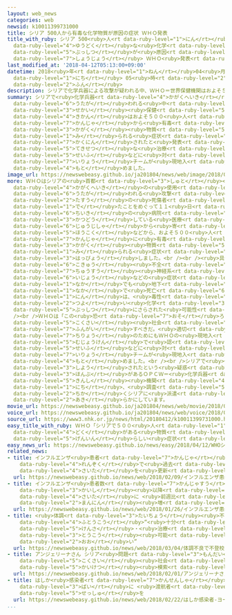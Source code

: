 ```yaml
---
layout: web_news
categories: web
newsid: k10011399731000
title: シリア 500人から有毒な化学物質が原因の症状 ＷＨＯ発表
title_with_ruby: シリア 500<ruby>人<rt data-ruby-level="1">にん</rt></ruby>から<ruby>有毒<rt
  data-ruby-level="4">ゆうどく</rt></ruby>な<ruby>化学<rt data-ruby-level="3">かがく</rt></ruby><ruby>物質<rt
  data-ruby-level="5">ぶっしつ</rt></ruby>が<ruby>原因<rt data-ruby-level="5">げんいん</rt></ruby>の<ruby>症状<rt
  data-ruby-level="7">しょうじょう</rt></ruby> ＷＨＯ<ruby>発表<rt data-ruby-level="3">はっぴょう</rt></ruby>
last_modified_at: '2018-04-12T05:13:00+09:00'
datetime: 2018<ruby>年<rt data-ruby-level="1">ねん</rt></ruby>04<ruby>月<rt data-ruby-level="1">がつ</rt></ruby>12<ruby>日<rt
  data-ruby-level="1">にち</rt></ruby> 05<ruby>時<rt data-ruby-level="2">じ</rt></ruby>13<ruby>分<rt
  data-ruby-level="2">ふん</rt></ruby>
description: シリアで化学兵器による攻撃が疑われる中、ＷＨＯ＝世界保健機関はおよそ５００人の患者から有毒な化学物質によるものと見られる症状が確認されたと発表し、適切な治療のためにもシリア政府などに対して、ＷＨＯの医療チームが現地入りできるよう求めました。
summary: シリアで<ruby>化学兵器<rt data-ruby-level="4">かがくへいき</rt></ruby>による<ruby>攻撃<rt data-ruby-level="7">こうげき</rt></ruby>が<ruby>疑<rt
  data-ruby-level="6">うたが</rt></ruby>われる<ruby>中<rt data-ruby-level="1">なか</rt></ruby>、ＷＨＯ＝<ruby>世界<rt
  data-ruby-level="3">せかい</rt></ruby><ruby>保健<rt data-ruby-level="5">ほけん</rt></ruby><ruby>機関<rt
  data-ruby-level="4">きかん</rt></ruby>はおよそ５００<ruby>人<rt data-ruby-level="1">にん</rt></ruby>の<ruby>患者<rt
  data-ruby-level="7">かんじゃ</rt></ruby>から<ruby>有毒<rt data-ruby-level="4">ゆうどく</rt></ruby>な<ruby>化学<rt
  data-ruby-level="3">かがく</rt></ruby><ruby>物質<rt data-ruby-level="5">ぶっしつ</rt></ruby>によるものと<ruby>見<rt
  data-ruby-level="1">み</rt></ruby>られる<ruby>症状<rt data-ruby-level="7">しょうじょう</rt></ruby>が<ruby>確認<rt
  data-ruby-level="7">かくにん</rt></ruby>されたと<ruby>発表<rt data-ruby-level="3">はっぴょう</rt></ruby>し、<ruby>適切<rt
  data-ruby-level="5">てきせつ</rt></ruby>な<ruby>治療<rt data-ruby-level="7">ちりょう</rt></ruby>のためにもシリア<ruby>政府<rt
  data-ruby-level="5">せいふ</rt></ruby>などに<ruby>対<rt data-ruby-level="3">たい</rt></ruby>して、ＷＨＯの<ruby>医療<rt
  data-ruby-level="7">いりょう</rt></ruby>チームが<ruby>現地入<rt data-ruby-level="5">げんちい</rt></ruby>りできるよう<ruby>求<rt
  data-ruby-level="4">もと</rt></ruby>めました。
image_url: https://newswebeasy.github.io/ja201804/news/web/image/2018/04/12/K10011399731_1804120512_1804120513_01_03.jpg
more: ＷＨＯはシリアの<ruby>首都<rt data-ruby-level="3">しゅと</rt></ruby><ruby>近郊<rt data-ruby-level="7">きんこう</rt></ruby>で、<ruby>化学兵器<rt
  data-ruby-level="4">かがくへいき</rt></ruby>の<ruby>使用<rt data-ruby-level="3">しよう</rt></ruby>が<ruby>疑<rt
  data-ruby-level="6">うたが</rt></ruby>われる<ruby>攻撃<rt data-ruby-level="7">こうげき</rt></ruby>によって<ruby>多数<rt
  data-ruby-level="2">たすう</rt></ruby>の<ruby>死傷者<rt data-ruby-level="6">ししょうしゃ</rt></ruby>が<ruby>出<rt
  data-ruby-level="1">で</rt></ruby>たことをめぐって１１<ruby>日<rt data-ruby-level="1">にち</rt></ruby>、この<ruby>地域<rt
  data-ruby-level="6">ちいき</rt></ruby>の<ruby>病院<rt data-ruby-level="3">びょういん</rt></ruby>などで<ruby>活動<rt
  data-ruby-level="3">かつどう</rt></ruby>している<ruby>医療<rt data-ruby-level="7">いりょう</rt></ruby><ruby>従事者<rt
  data-ruby-level="6">じゅうじしゃ</rt></ruby>から<ruby>寄<rt data-ruby-level="5">よ</rt></ruby>せられた<ruby>報告<rt
  data-ruby-level="5">ほうこく</rt></ruby>などから、およそ５００<ruby>人<rt data-ruby-level="1">にん</rt></ruby>の<ruby>患者<rt
  data-ruby-level="7">かんじゃ</rt></ruby>に<ruby>有毒<rt data-ruby-level="4">ゆうどく</rt></ruby>な<ruby>化学<rt
  data-ruby-level="3">かがく</rt></ruby><ruby>物質<rt data-ruby-level="5">ぶっしつ</rt></ruby>によるものと<ruby>見<rt
  data-ruby-level="1">み</rt></ruby>られる<ruby>症状<rt data-ruby-level="7">しょうじょう</rt></ruby>があると<ruby>発表<rt
  data-ruby-level="3">はっぴょう</rt></ruby>しました。<br /><br /><ruby>具体的<rt data-ruby-level="4">ぐたいてき</rt></ruby>には<ruby>呼吸<rt
  data-ruby-level="6">こきゅう</rt></ruby><ruby>不全<rt data-ruby-level="4">ふぜん</rt></ruby>や<ruby>中枢<rt
  data-ruby-level="7">ちゅうすう</rt></ruby><ruby>神経系<rt data-ruby-level="6">しんけいけい</rt></ruby>の<ruby>異常<rt
  data-ruby-level="6">いじょう</rt></ruby>などの<ruby>症状<rt data-ruby-level="7">しょうじょう</rt></ruby>で、<ruby>中<rt
  data-ruby-level="1">なか</rt></ruby>でも<ruby>地下<rt data-ruby-level="2">ちか</rt></ruby>のシェルターの<ruby>中<rt
  data-ruby-level="1">なか</rt></ruby>で<ruby>死亡<rt data-ruby-level="6">しぼう</rt></ruby>していた４３<ruby>人<rt
  data-ruby-level="1">にん</rt></ruby>は、<ruby>毒性<rt data-ruby-level="5">どくせい</rt></ruby>の<ruby>強<rt
  data-ruby-level="2">つよ</rt></ruby>い<ruby>化学<rt data-ruby-level="3">かがく</rt></ruby><ruby>物質<rt
  data-ruby-level="5">ぶっしつ</rt></ruby>にさらされた<ruby>可能性<rt data-ruby-level="5">かのうせい</rt></ruby>があるとしています。<br
  /><br />ＷＨＯは「この<ruby>恐<rt data-ruby-level="7">おそ</rt></ruby>ろしい<ruby>事態<rt data-ruby-level="5">じたい</rt></ruby>に<ruby>国際<rt
  data-ruby-level="5">こくさい</rt></ruby><ruby>社会<rt data-ruby-level="2">しゃかい</rt></ruby>は<ruby>憤慨<rt
  data-ruby-level="7">ふんがい</rt></ruby>すべきだ。<ruby>適切<rt data-ruby-level="5">てきせつ</rt></ruby>な<ruby>治療<rt
  data-ruby-level="7">ちりょう</rt></ruby>のためにもＷＨＯの<ruby>現地入<rt data-ruby-level="5">げんちい</rt></ruby>りを<ruby>無条件<rt
  data-ruby-level="5">むじょうけん</rt></ruby>で<ruby>認<rt data-ruby-level="6">みと</rt></ruby>めるべきだ」として、シリア<ruby>政府<rt
  data-ruby-level="5">せいふ</rt></ruby>などに<ruby>対<rt data-ruby-level="3">たい</rt></ruby>して<ruby>医療<rt
  data-ruby-level="7">いりょう</rt></ruby>チームが<ruby>現地入<rt data-ruby-level="5">げんちい</rt></ruby>りできるよう<ruby>求<rt
  data-ruby-level="4">もと</rt></ruby>めました。<br /><br />シリアで<ruby>化学兵器<rt data-ruby-level="4">かがくへいき</rt></ruby>が<ruby>使用<rt
  data-ruby-level="3">しよう</rt></ruby>されたという<ruby>疑惑<rt data-ruby-level="7">ぎわく</rt></ruby>をめぐっては、オランダのハーグに<ruby>本部<rt
  data-ruby-level="3">ほんぶ</rt></ruby>があるＯＰＣＷ＝<ruby>化学兵器<rt data-ruby-level="4">かがくへいき</rt></ruby><ruby>禁止<rt
  data-ruby-level="5">きんし</rt></ruby><ruby>機関<rt data-ruby-level="4">きかん</rt></ruby>が１０<ruby>日<rt
  data-ruby-level="1">にち</rt></ruby>、<ruby>調査<rt data-ruby-level="5">ちょうさ</rt></ruby>チームを<ruby>近<rt
  data-ruby-level="2">ちか</rt></ruby>くシリアに<ruby>派遣<rt data-ruby-level="7">はけん</rt></ruby>することを<ruby>明<rt
  data-ruby-level="2">あき</rt></ruby>らかにしています。
movie_url: https://newswebeasy.github.io/ja201804/news/web/movie/2018/04/12/k10011399731_201804120512_201804120513.mp4
voice_url: https://newswebeasy.github.io/ja201804/news/web/voice/2018/04/12/k10011399731_201804120512_201804120513.mp3
source_url: https://www3.nhk.or.jp/news/html/20180412/k10011399731000.html
easy_title_with_ruby: ＷＨＯ「シリアで５００<ruby>人<rt data-ruby-level="1">にん</rt></ruby>に<ruby>毒<rt
  data-ruby-level="4">どく</rt></ruby>がある<ruby>物質<rt data-ruby-level="5">ぶっしつ</rt></ruby>が<ruby>原因<rt
  data-ruby-level="5">げんいん</rt></ruby>らしい<ruby>症状<rt data-ruby-level="7">しょうじょう</rt></ruby>」
easy_news_url: https://newswebeasy.github.io/news/easy/2018/04/12/WHOシリアで500人に毒がある物質が原因らしい症状
related_news:
- title: インフルエンザ<ruby>患者<rt data-ruby-level="7">かんじゃ</rt></ruby> ３<ruby>週<rt data-ruby-level="2">しゅう</rt></ruby><ruby>連続<rt
    data-ruby-level="4">れんぞく</rt></ruby>で<ruby>過去<rt data-ruby-level="5">かこ</rt></ruby><ruby>最多<rt
    data-ruby-level="4">さいた</rt></ruby>を<ruby>更新<rt data-ruby-level="7">こうしん</rt></ruby>
  url: https://newswebeasy.github.io/news/web/2018/02/09/インフルエンザ患者-3週連続で過去最多を更新
- title: インフルエンザ<ruby>患者数<rt data-ruby-level="7">かんじゃすう</rt></ruby> <ruby>統計<rt data-ruby-level="5">とうけい</rt></ruby><ruby>開始<rt
    data-ruby-level="3">かいし</rt></ruby><ruby>以降<rt data-ruby-level="6">いこう</rt></ruby><ruby>最多<rt
    data-ruby-level="4">さいた</rt></ruby>に <ruby>前週比<rt data-ruby-level="5">ぜんしゅうひ</rt></ruby>112<ruby>万人<rt
    data-ruby-level="2">まんにん</rt></ruby><ruby>増<rt data-ruby-level="5">ぞう</rt></ruby>
  url: https://newswebeasy.github.io/news/web/2018/01/26/インフルエンザ患者数-統計開始以降最多に-前週比112万人増
- title: <ruby>体調<rt data-ruby-level="3">たいちょう</rt></ruby><ruby>不良<rt data-ruby-level="4">ふりょう</rt></ruby>で<ruby>不登校<rt
    data-ruby-level="4">ふとうこう</rt></ruby>“<ruby>十分<rt data-ruby-level="2">じゅうぶん</rt></ruby>な<ruby>検査<rt
    data-ruby-level="5">けんさ</rt></ruby>・<ruby>治療<rt data-ruby-level="7">ちりょう</rt></ruby>で<ruby>登校<rt
    data-ruby-level="3">とうこう</rt></ruby><ruby>可能<rt data-ruby-level="5">かのう</rt></ruby>なケース<ruby>多<rt
    data-ruby-level="2">おお</rt></ruby>い”
  url: https://newswebeasy.github.io/news/web/2018/03/04/体調不良で不登校十分な検査治療で登校可能なケース多い
- title: アンジェリーナさん シリア<ruby>問題<rt data-ruby-level="3">もんだい</rt></ruby>「<ruby>国際<rt
    data-ruby-level="5">こくさい</rt></ruby><ruby>社会<rt data-ruby-level="2">しゃかい</rt></ruby>が<ruby>解決<rt
    data-ruby-level="5">かいけつ</rt></ruby><ruby>模索<rt data-ruby-level="7">もさく</rt></ruby>を」
  url: https://newswebeasy.github.io/news/web/2018/02/01/アンジェリーナさん-シリア問題国際社会が解決模索を
- title: はしか<ruby>感染者<rt data-ruby-level="7">かんせんしゃ</rt></ruby> ヨーロッパで４<ruby>倍<rt
    data-ruby-level="3">ばい</rt></ruby>に <ruby>渡航者<rt data-ruby-level="7">とこうしゃ</rt></ruby>はワクチン<ruby>接種<rt
    data-ruby-level="5">せっしゅ</rt></ruby>を
  url: https://newswebeasy.github.io/news/web/2018/02/22/はしか感染者-ヨーロッパで4倍に-渡航者はワクチン接種を
...
```

